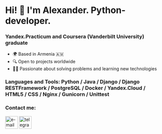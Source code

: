 # Hi! 👋 I'm Alexander. Python-developer.
### Yandex.Practicum and Coursera (Vanderbilt University) graduate
- 🌍 Based in Armenia 🇦🇲  
- 🔍 Open to projects worldwide  
- 👨‍💻 Passionate about solving problems and learning new technologies  
### Languages and Tools: Python / Java / Django / Django RESTFramework / PostgreSQL / Docker / Yandex.Cloud / HTML5 / CSS / Nginx / Gunicorn / Unittest
### Contact me:
[<img src='https://upload.wikimedia.org/wikipedia/commons/4/4e/Gmail_Icon.png' alt='e-mail' height='40'>](mailto:galenfea@gmail.com)
[<img src='https://upload.wikimedia.org/wikipedia/commons/8/82/Telegram_logo.svg' alt='telegram' height='40'>](http://t.me/Galenfea)
